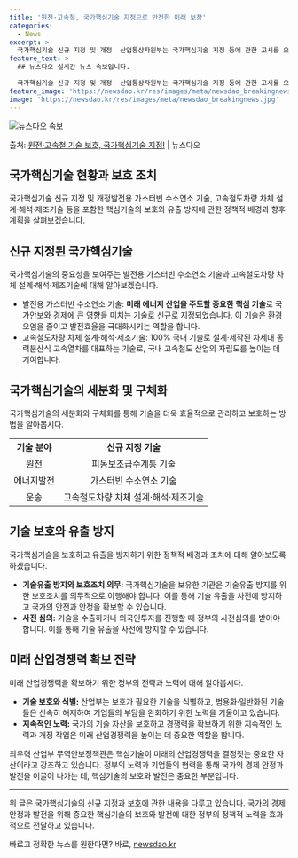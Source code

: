 ```yaml
---
title: '원전·고속철, 국가핵심기술 지정으로 안전한 미래 보장'
categories:
  - News
excerpt: >
  국가핵심기술 신규 지정 및 개정  산업통상자원부는 국가핵심기술 지정 등에 관한 고시를 오는 5일 개정 공포하…
feature_text: >
  ## 뉴스다오 실시간 뉴스 속보입니다.

  국가핵심기술 신규 지정 및 개정  산업통상자원부는 국가핵심기술 지정 등에 관한 고시를 오는 5일 개정 공포하…
feature_image: 'https://newsdao.kr/res/images/meta/newsdao_breakingnews.jpg'
image: 'https://newsdao.kr/res/images/meta/newsdao_breakingnews.jpg'
---
```


![뉴스다오 속보](https://newsdao.kr/res/images/meta/newsdao_breakingnews.jpg)

<p>출처: <a href="https://newsdao.kr/4600" rel="dofollow">원전·고속철 기술 보호, 국가핵심기술 지정!</a> | 뉴스다오</p>

<h2 data-ke-size="size26">국가핵심기술 현황과 보호 조치</h2>
<p data-ke-size="size16">국가핵심기술 신규 지정 및 개정발전용 가스터빈 수소연소 기술, 고속철도차량 차체 설계·해석·제조기술 등을 포함한 핵심기술의 보호와 유출 방지에 관한 정책적 배경과 향후 계획을 살펴보겠습니다.</p>

<h2 data-ke-size="size24">신규 지정된 국가핵심기술</h2>
<p data-ke-size="size16">국가핵심기술의 중요성을 보여주는 발전용 가스터빈 수소연소 기술과 고속철도차량 차체 설계·해석·제조기술에 대해 알아보겠습니다.</p>

<ul>
  <li>발전용 가스터빈 수소연소 기술: <b>미래 에너지 산업을 주도할 중요한 핵심 기술</b>로 국가안보와 경제에 큰 영향을 미치는 기술로 신규로 지정되었습니다. 이 기술은 환경오염을 줄이고 발전효율을 극대화시키는 역할을 합니다.</li>
  <li>고속철도차량 차체 설계·해석·제조기술: 100% 국내 기술로 설계·제작된 차세대 동력분산식 고속열차를 대표하는 기술로, 국내 고속철도 산업의 자립도를 높이는 데 기여합니다.</li>
</ul>

<h2 data-ke-size="size24">국가핵심기술의 세분화 및 구체화</h2>
<p data-ke-size="size16">국가핵심기술의 세분화와 구체화를 통해 기술을 더욱 효율적으로 관리하고 보호하는 방법을 알아봅시다.</p>

<table>
  <tr>
    <td style="text-align: center; height: 17px;"><b>기술 분야</b></td>
    <td style="text-align: center; height: 17px;"><b>신규 지정 기술</b></td>
  </tr>
  <tr>
    <td style="text-align: center; height: 17px;">원전</td>
    <td style="text-align: center; height: 17px;">피동보조급수계통 기술</td>
  </tr>
  <tr>
    <td style="text-align: center; height: 17px;">에너지발전</td>
    <td style="text-align: center; height: 17px;">가스터빈 수소연소 기술</td>
  </tr>
  <tr>
    <td style="text-align: center; height: 17px;">운송</td>
    <td style="text-align: center; height: 17px;">고속철도차량 차체 설계·해석·제조기술</td>
  </tr>
</table>

<h2 data-ke-size="size24">기술 보호와 유출 방지</h2>
<p data-ke-size="size16">국가핵심기술을 보호하고 유출을 방지하기 위한 정책적 배경과 조치에 대해 알아보도록 하겠습니다.</p>

<ul>
  <li><b>기술유출 방지와 보호조치 의무:</b> 국가핵심기술을 보유한 기관은 기술유출 방지를 위한 보호조치를 의무적으로 이행해야 합니다. 이를 통해 기술 유출을 사전에 방지하고 국가의 안전과 안정을 확보할 수 있습니다.</li>
  <li><b>사전 심의:</b> 기술을 수출하거나 외국인투자를 진행할 때 정부의 사전심의를 받아야 합니다. 이를 통해 기술 유출을 사전에 방지할 수 있습니다.</li>
</ul>

<h2 data-ke-size="size24">미래 산업경쟁력 확보 전략</h2>
<p data-ke-size="size16">미래 산업경쟁력을 확보하기 위한 정부의 전략과 노력에 대해 알아봅시다.</p>

<ul>
  <li><b>기술 보호와 식별:</b> 산업부는 보호가 필요한 기술을 식별하고, 범용화·일반화된 기술들은 신속히 해제하여 기업들의 부담을 완화하기 위한 노력을 기울이고 있습니다.</li>
  <li><b>지속적인 노력:</b> 국가의 기술 자산을 보호하고 경쟁력을 확보하기 위한 지속적인 노력과 개정 작업은 미래 산업경쟁력을 높이는 데 중요한 역할을 합니다.</li>
</ul>

<p data-ke-size="size16">최우혁 산업부 무역안보정책관은 핵심기술이 미래의 산업경쟁력을 결정짓는 중요한 자산이라고 강조하고 있습니다. 정부의 노력과 기업들의 협력을 통해 국가의 경제 안정과 발전을 이끌어 나가는 데, 핵심기술의 보호와 발전은 중요한 부분입니다.</p>

<hr>
<p data-ke-size="size16">위 글은 국가핵심기술의 신규 지정과 보호에 관한 내용을 다루고 있습니다. 국가의 경제 안정과 발전을 위해 중요한 핵심기술의 보호와 발전에 대한 정부의 정책적 노력을 효과적으로 전달하고 있습니다.</p>
 

빠르고 정확한 뉴스를 원한다면? 바로, <a href="https://newsdao.kr" rel="dofollow">newsdao.kr</a>


